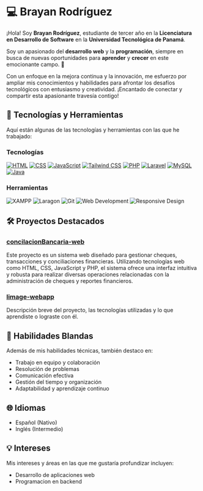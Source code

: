 # 💻 Brayan Rodríguez

¡Hola! Soy **Brayan Rodríguez**, estudiante de tercer año en la **Licenciatura en Desarrollo de Software** en la **Universidad Tecnológica de Panamá**. 

Soy un apasionado del **desarrollo web** y la **programación**, siempre en busca de nuevas oportunidades para **aprender** y **crecer** en este emocionante campo. 🚀

Con un enfoque en la mejora continua y la innovación, me esfuerzo por ampliar mis conocimientos y habilidades para afrontar los desafíos tecnológicos con entusiasmo y creatividad. ¡Encantado de conectar y compartir esta apasionante travesía contigo!


## 🚀 Tecnologías y Herramientas

Aquí están algunas de las tecnologías y herramientas con las que he trabajado:

### Tecnologías

[![HTML](https://skillicons.dev/icons?i=html&theme=light)](https://skillicons.dev)
[![CSS](https://skillicons.dev/icons?i=css&theme=light)](https://skillicons.dev)
[![JavaScript](https://skillicons.dev/icons?i=javascript&theme=light)](https://skillicons.dev)
[![Tailwind CSS](https://skillicons.dev/icons?i=tailwind&theme=light)](https://skillicons.dev)
[![PHP](https://skillicons.dev/icons?i=php&theme=light)](https://skillicons.dev)
[![Laravel](https://skillicons.dev/icons?i=laravel&theme=light)](https://skillicons.dev)
[![MySQL](https://skillicons.dev/icons?i=mysql&theme=light)](https://skillicons.dev)
[![Java](https://skillicons.dev/icons?i=java&theme=light)](https://skillicons.dev)

### Herramientas

![XAMPP](https://img.shields.io/badge/XAMPP-FB7A24?style=for-the-badge&logo=xampp&logoColor=white)
![Laragon](https://img.shields.io/badge/Laragon-2E2E2E?style=for-the-badge&logo=laragon&logoColor=white)
![Git](https://img.shields.io/badge/Git-F05032?style=for-the-badge&logo=git&logoColor=white)
![Web Development](https://img.shields.io/badge/Web%20Development-4B4B4B?style=for-the-badge&logo=web&logoColor=white) 
![Responsive Design](https://img.shields.io/badge/Responsive%20Design-4B4B4B?style=for-the-badge&logo=responsive&logoColor=white)



## 🛠️ Proyectos Destacados

### [concilacionBancaria-web](#)
Este proyecto es un sistema web diseñado para gestionar cheques, transacciones y conciliaciones financieras. Utilizando tecnologías web como HTML, CSS, JavaScript y PHP, el sistema ofrece una interfaz intuitiva y robusta para realizar diversas operaciones relacionadas con la administración de cheques y reportes financieros.

### [limage-webapp](#)
Descripción breve del proyecto, las tecnologías utilizadas y lo que aprendiste o lograste con él.

## 🎯 Habilidades Blandas

Además de mis habilidades técnicas, también destaco en:

- Trabajo en equipo y colaboración
- Resolución de problemas
- Comunicación efectiva
- Gestión del tiempo y organización
- Adaptabilidad y aprendizaje continuo

## 🌐 Idiomas

- Español (Nativo)
- Inglés (Intermedio)

## 💡 Intereses

Mis intereses y áreas en las que me gustaría profundizar incluyen:

- Desarrollo de aplicaciones web
- Programacion en backend
